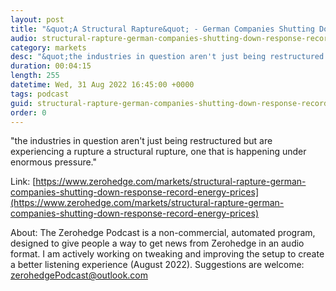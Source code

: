 ```yaml
---
layout: post
title: "&quot;A Structural Rapture&quot; - German Companies Shutting Down In Response To Record Energy Prices"
audio: structural-rapture-german-companies-shutting-down-response-record-energy-prices-0
category: markets
desc: "&quot;the industries in question aren't just being restructured but are experiencing a rupture  a structural rupture, one that is happening under enormous pressure.&quot;"
duration: 00:04:15
length: 255
datetime: Wed, 31 Aug 2022 16:45:00 +0000
tags: podcast
guid: structural-rapture-german-companies-shutting-down-response-record-energy-prices-0
order: 0
---
```

&quot;the industries in question aren't just being restructured but are experiencing a rupture  a structural rupture, one that is happening under enormous pressure.&quot;

Link: [https://www.zerohedge.com/markets/structural-rapture-german-companies-shutting-down-response-record-energy-prices](https://www.zerohedge.com/markets/structural-rapture-german-companies-shutting-down-response-record-energy-prices)

About: The Zerohedge Podcast is a non-commercial, automated program, designed to give people a way to get news from Zerohedge in an audio format.  I am actively working on tweaking and improving the setup to create a better listening experience (August 2022).  Suggestions are welcome: [zerohedgePodcast@outlook.com](mailto:zerohedgePodcast@outlook.com)